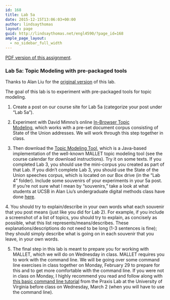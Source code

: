 ```yaml
---
id: 168
title: Lab 5a
date: 2015-12-15T13:06:03+00:00
author: lindsaythomas
layout: page
guid: http://lindsaythomas.net/engl4590/?page_id=168
ample_page_layout:
  - no_sidebar_full_width
---
```

<a href="http://lindsaythomas.net/engl4590/wp-content/uploads/sites/10/2015/12/Lab-5a-ENGL-4590-S16.pdf" rel="">PDF version of this assignment</a>.

### **Lab 5a: Topic Modeling with pre-packaged tools**

Thanks to Alan Liu for the <a href="http://english197s2015.pbworks.com/w/page/93936740/Practicum%20Assignments#practicum5" target="_blank">original version</a> of this lab.

The goal of this lab is to experiment with pre-packaged tools for topic modeling.

1. Create a post on our course site for Lab 5a (categorize your post under &#8220;Lab 5a&#8221;).

2. Experiment with David Mimno&#8217;s online <a href="http://mimno.infosci.cornell.edu/jsLDA/" target="_blank">In-Browser Topic Modeling</a>, which works with a pre-set document corpus consisting of State of the Union addresses. We will work through this step together in class.

3. Then download the <a href="https://code.google.com/p/topic-modeling-tool/" target="_blank">Topic Modeling Tool</a>, which is a Java-based implementation of the well-known MALLET topic modeling tool (see the course calendar for download instructions). Try it on some texts. If you completed Lab 3, you should use the mini-corpus you created as part of that Lab. If you didn&#8217;t complete Lab 3, you should use the State of the Union speeches corpus, which is located on our Box drive (in the &#8220;Lab 4&#8221; folder). Include some souvenirs of your experiments in your 5a post. If you&#8217;re not sure what I mean by &#8220;souvenirs,&#8221; take a look at what students at UCSB in Alan Liu&#8217;s undergraduate digital methods class have done <a href="http://english197s2015studentwork.pbworks.com/w/browse/#view=ViewFolder&param=Practicum%205%20-%20Topic%20Modeling" target="_blank">here</a>.

4. You should try to explain/describe in your own words what each souvenir that you post means (just like you did for Lab 2). For example, if you include a screenshot of a list of topics, you should try to explain, as concisely as possible, what this list represents/means/describes. These explanations/descriptions do not need to be long (1-3 sentences is fine); they should simply describe what is going on in each souvenir that you leave, in your own words.

5. The final step in this lab is meant to prepare you for working with MALLET, which we will do on Wednesday in class. MALLET requires you to work with the command line. We will be going over some command line exercises in class together on Monday, February 29 to prepare for this and to get more comfortable with the command line. If you were not in class on Monday, I highly recommend you read and follow along with <a href="http://praxis.scholarslab.org/scratchpad/bash/" target="_blank">this basic command line tutorial</a> from the Praxis Lab at the University of Virginia before class on Wednesday, March 2 (when you will have to use the command line).